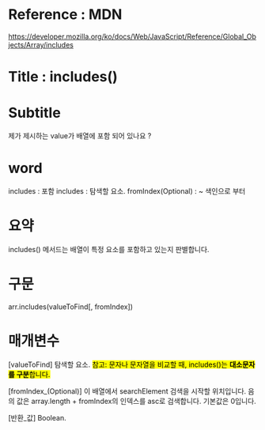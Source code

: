 # Reference : MDN
https://developer.mozilla.org/ko/docs/Web/JavaScript/Reference/Global_Objects/Array/includes

# Title : includes()

# Subtitle
제가 제시하는 value가 배열에 포함 되어 있나요 ?

# word
includes : 포함
includes : 탐색할 요소.
fromIndex(Optional) : ~ 색인으로 부터

# 요약
includes() 메서드는 배열이 특정 요소를 포함하고 있는지 판별합니다.

# 구문
arr.includes(valueToFind[, fromIndex])

# 매개변수
[valueToFind]
탐색할 요소.
<mark>참고: 문자나 문자열을 비교할 때, includes()는 <b>대소문자를 구분</b>합니다.</mark>

[fromIndex_(Optional)] 
이 배열에서 searchElement 검색을 시작할 위치입니다. 음의 값은 array.length + fromIndex의 인덱스를 asc로 검색합니다. 기본값은 0입니다.

[반환_값]
Boolean.
